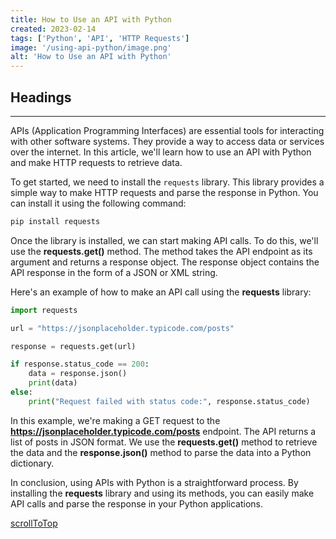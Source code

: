 ```yaml
---
title: How to Use an API with Python
created: 2023-02-14
tags: ['Python', 'API', 'HTTP Requests']
image: '/using-api-python/image.png'
alt: 'How to Use an API with Python'
---
```


## Headings

---

APIs (Application Programming Interfaces) are essential tools for interacting with other software systems. They provide a way to access data or services over the internet. In this article, we'll learn how to use an API with Python and make HTTP requests to retrieve data.

To get started, we need to install the `requests` library. This library provides a simple way to make HTTP requests and parse the response in Python. You can install it using the following command:

```bash
pip install requests

```

Once the library is installed, we can start making API calls. To do this, we'll use the **requests.get()** method. The method takes the API endpoint as its argument and returns a response object. The response object contains the API response in the form of a JSON or XML string.

Here's an example of how to make an API call using the **requests** library:

```python
import requests

url = "https://jsonplaceholder.typicode.com/posts"

response = requests.get(url)

if response.status_code == 200:
    data = response.json()
    print(data)
else:
    print("Request failed with status code:", response.status_code)

```

In this example, we're making a GET request to the **https://jsonplaceholder.typicode.com/posts** endpoint. The API returns a list of posts in JSON format. We use the **requests.get()** method to retrieve the data and the **response.json()** method to parse the data into a Python dictionary.

In conclusion, using APIs with Python is a straightforward process. By installing the **requests** library and using its methods, you can easily make API calls and parse the response in your Python applications.

[scrollToTop](#headings)